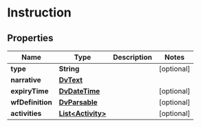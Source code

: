 

# Instruction


## Properties

| Name | Type | Description | Notes |
|------------ | ------------- | ------------- | -------------|
|**type** | **String** |  |  [optional] |
|**narrative** | [**DvText**](DvText.md) |  |  |
|**expiryTime** | [**DvDateTime**](DvDateTime.md) |  |  [optional] |
|**wfDefinition** | [**DvParsable**](DvParsable.md) |  |  [optional] |
|**activities** | [**List&lt;Activity&gt;**](Activity.md) |  |  [optional] |




